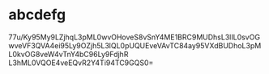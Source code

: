 # abcdefg
77u/Ky95My9LZjhqL3pML0wvOHoveS8vSnY4ME1BRC9MUDhsL3lIL0svOGwveVF3QVA4ei95Ly9OZjh5L3lQL0pUQUEveVAvTC84ay95VXdBUDhoL3pML0kvOG8veW4vTnY4bC96Ly9FdjhR L3hML0VQOE4veEQvR2Y4Ti94TC9GQS0=
